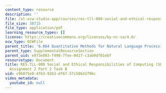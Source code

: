 ```yaml
---
content_type: resource
description: ''
file: /ol-ocw-studio-app/courses/res-tll-008-social-and-ethical-responsibilities-of-computing-serc-fall-2021/c9b875e04f639263df6757c586d1f9bc_MITRES-TLL008F21-6864pt2b.pdf
file_size: 38715
file_type: application/pdf
learning_resource_types: []
license: https://creativecommons.org/licenses/by-nc-sa/4.0/
ocw_type: OCWFile
parent_title: '6.864 Quantitative Methods for Natural Language Processing '
parent_type: SupplementalResourceSection
parent_uid: e973e803-f498-7fee-0427-c3ab9df01ebf
resourcetype: Document
title: RES.TLL-008 Social and Ethical Responsibilities of Computing (SERC), 6.864
  Assignment 2 Part 2 Task B
uid: c9b875e0-4f63-9263-df67-57c586d1f9bc
video_metadata:
  youtube_id: null
---
```

